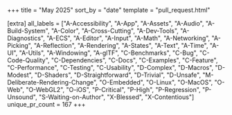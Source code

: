 +++
title = "May 2025"
sort_by = "date"
template = "pull_request.html"

[extra]
all_labels = ["A-Accessibility", "A-App", "A-Assets", "A-Audio", "A-Build-System", "A-Color", "A-Cross-Cutting", "A-Dev-Tools", "A-Diagnostics", "A-ECS", "A-Editor", "A-Input", "A-Math", "A-Networking", "A-Picking", "A-Reflection", "A-Rendering", "A-States", "A-Text", "A-Time", "A-UI", "A-Utils", "A-Windowing", "A-glTF", "C-Benchmarks", "C-Bug", "C-Code-Quality", "C-Dependencies", "C-Docs", "C-Examples", "C-Feature", "C-Performance", "C-Testing", "C-Usability", "D-Complex", "D-Macros", "D-Modest", "D-Shaders", "D-Straightforward", "D-Trivial", "D-Unsafe", "M-Deliberate-Rendering-Change", "O-Embedded", "O-Linux", "O-MacOS", "O-Web", "O-WebGL2", "O-iOS", "P-Critical", "P-High", "P-Regression", "P-Unsound", "S-Waiting-on-Author", "X-Blessed", "X-Contentious"]
unique_pr_count = 167
+++
